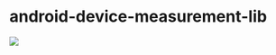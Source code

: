 # android-device-measurement-lib
[![](https://jitpack.io/v/ekanek/android-device-measurement-lib.svg)](https://jitpack.io/#ekanek/android-device-measurement-lib)
